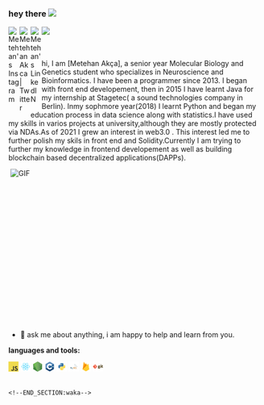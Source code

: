 ### hey there <img src="https://media.giphy.com/media/hvRJCLFzcasrR4ia7z/giphy.gif" width="25px">
<a href="https://www.instagram.com/metehanlakca/">
  <img align="left" alt="Metehan's Instagram" width="22px" src="https://raw.githubusercontent.com/hussainweb/hussainweb/main/icons/instagram.png" />
<a href="https://twitter.com/MeteAkca13">
  <img align="left" alt="Metehan Akca | Twitter" width="22px" src="https://raw.githubusercontent.com/peterthehan/peterthehan/master/assets/twitter.svg" />
</a>
<a href="https://www.linkedin.com/in/metehan-ak%C3%A7a-aa9565207/">
  <img align="left" alt="Metehan's LinkedIN" width="22px" src="https://raw.githubusercontent.com/peterthehan/peterthehan/master/assets/linkedin.svg" />
</a>


![](https://visitor-badge.glitch.me/badge?page_id=abhisheknaiidu.abhisheknaiidu)

<br />

hi, I am [Metehan Akça], a senior year Molecular Biology and Genetics student who specializes in Neuroscience and Bioinformatics. I have been a programmer since 2013. I began with front end developement, then in 2015 I have learnt Java for my internship at Stagetec( a sound technologies company in Berlin). Inmy sophmore year(2018) I learnt Python and began my education process in data science along with statistics.I have used my skills in varios projects at university,although they are mostly protected via NDAs.As of 2021 I grew an interest in web3.0 . This interest led me to further polish my skils in front end and Solidity.Currently I am trying to further my knowledge in frontend developement as well as building blockchain based decentralized applications(DAPPs).


  <img align="right" alt="GIF" src="https://github.com/abhisheknaiidu/abhisheknaiidu/blob/master/code.gif?raw=true" width="500" height="320" />
  
- 💬 ask me about anything, i am happy to help and learn from you.

**languages and tools:**  

<code><img height="20" src="https://raw.githubusercontent.com/github/explore/80688e429a7d4ef2fca1e82350fe8e3517d3494d/topics/javascript/javascript.png"></code>
<code><img height="20" src="https://raw.githubusercontent.com/github/explore/80688e429a7d4ef2fca1e82350fe8e3517d3494d/topics/react/react.png"></code>
<code><img height="20" src="https://raw.githubusercontent.com/github/explore/80688e429a7d4ef2fca1e82350fe8e3517d3494d/topics/nodejs/nodejs.png"></code>
<code><img height="20" src="https://raw.githubusercontent.com/github/explore/80688e429a7d4ef2fca1e82350fe8e3517d3494d/topics/cpp/cpp.png"></code>
<code><img height="20" src="https://raw.githubusercontent.com/github/explore/80688e429a7d4ef2fca1e82350fe8e3517d3494d/topics/python/python.png"></code>
<code><img height="20" src="https://raw.githubusercontent.com/github/explore/80688e429a7d4ef2fca1e82350fe8e3517d3494d/topics/mysql/mysql.png"></code>
<code><img height="20" src="https://raw.githubusercontent.com/github/explore/80688e429a7d4ef2fca1e82350fe8e3517d3494d/topics/firebase/firebase.png"></code>
<code><img height="20" src="https://raw.githubusercontent.com/github/explore/80688e429a7d4ef2fca1e82350fe8e3517d3494d/topics/git/git.png"></code>


```

<!--END_SECTION:waka-->
